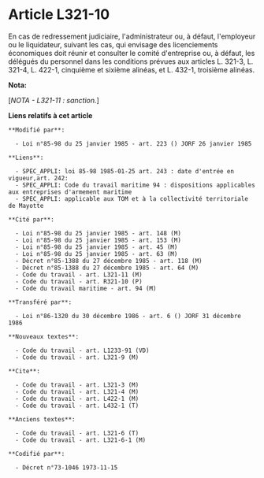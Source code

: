 # Article L321-10

En cas de redressement judiciaire, l'administrateur ou, à défaut, l'employeur ou le liquidateur, suivant les cas, qui
envisage des licenciements économiques doit réunir et consulter le comité d'entreprise ou, à défaut, les délégués du
personnel dans les conditions prévues aux articles L. 321-3, L. 321-4, L. 422-1, cinquième et sixième alinéas, et L. 432-1,
troisième alinéas.

**Nota:**

[*NOTA - L321-11 : sanction.*]

**Liens relatifs à cet article**

	**Modifié par**:

	  - Loi n°85-98 du 25 janvier 1985 - art. 223 () JORF 26 janvier 1985

	**Liens**:

	  - SPEC_APPLI: loi 85-98 1985-01-25 art. 243 : date d'entrée en vigueur,art. 242:
	  - SPEC_APPLI: Code du travail maritime 94 : dispositions applicables aux entreprises d'armement maritime
	  - SPEC_APPLI: applicable aux TOM et à la collectivité territoriale de Mayotte

	**Cité par**:

	  - Loi n°85-98 du 25 janvier 1985 - art. 148 (M)
	  - Loi n°85-98 du 25 janvier 1985 - art. 153 (M)
	  - Loi n°85-98 du 25 janvier 1985 - art. 45 (M)
	  - Loi n°85-98 du 25 janvier 1985 - art. 63 (M)
	  - Décret n°85-1388 du 27 décembre 1985 - art. 118 (M)
	  - Décret n°85-1388 du 27 décembre 1985 - art. 64 (M)
	  - Code du travail - art. L321-11 (M)
	  - Code du travail - art. R321-10 (P)
	  - Code du travail maritime - art. 94 (M)

	**Transféré par**:

	  - Loi n°86-1320 du 30 décembre 1986 - art. 6 () JORF 31 décembre 1986

	**Nouveaux textes**:

	  - Code du travail - art. L1233-91 (VD)
	  - Code du travail - art. L321-9 (M)

	**Cite**:

	  - Code du travail - art. L321-3 (M)
	  - Code du travail - art. L321-4 (M)
	  - Code du travail - art. L422-1 (M)
	  - Code du travail - art. L432-1 (T)

	**Anciens textes**:

	  - Code du travail - art. L321-6 (T)
	  - Code du travail - art. L321-6-1 (M)

	**Codifié par**:

	  - Décret n°73-1046 1973-11-15
